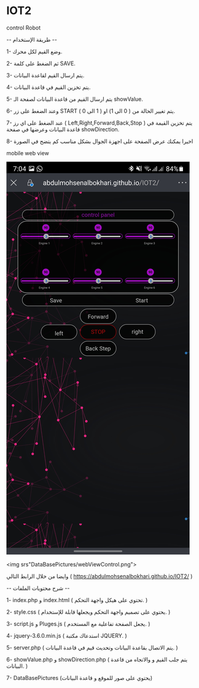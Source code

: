 # IOT2
 control Robot


-- طريقة الإستخدام --


1- وضع القيم لكل محرك.


2- ثم الضغط على كلمة SAVE.


3- يتم ارسال القيم لقاعدة البيانات.


4- يتم تخزين القيم في قاعدة البيانات.


5- يتم ارسال القيم من قاعدة البيانات لصفحة الـ showValue.


6- وعند الضغط على زر START يتم تغيير الحالة من ( 0 الى 1) او ( 1 الى 0 ).


7- عند الضغط على اي رز ( Left,Right,Forward,Back,Stop ) يتم تخزين القيمة في قاعدة البيانات وعرضها في صفحة showDirection.


8- اخيرا يمكنك عرض الصفحة على اجهزة الجوال بشكل مناسب كم يتضح في الصورة


mobile web view


![](DataBasePictures/mobileWebView.jpg)

<img srs"DataBasePictures/webViewControl.png">


وايضا من خلال الرابط التالي ( https://abdulmohsenalbokhari.github.io/IOT2/ )


-- شرح محتويات الملفات --


1- index.php و index.html ( تحتوي على هيكل واجهة التحكم. )


2- style.css ( يحتوي على تصميم واجهة التحكم ويجعلها قابلة للإستخدام. )


3- script.js و Pluges.js ( يجعل الصفحة تفاعلية مع المستخدم. )


4- jquery-3.6.0.min.js ( استدعاك مكتبة JQUERY. )


5- server.php ( يتم الاتصال بقاعدة البيانات وتحديث قيم في قاعدة البيانات. )


6- showValue.php و showDirection.php ( يتم جلب القيم و والاتجاه من قاعدة البيانات. )

7- DataBasePictures (يحتوي على صور للموقع و قاعدة البيانات)